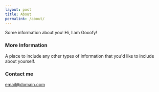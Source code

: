 ```yaml
---
layout: post
title: About
permalink: /about/
---
```


Some information about you!
Hi, I am Gooofy!
### More Information

A place to include any other types of information that you'd like to include about yourself.

### Contact me

[email@domain.com](mailto:email@domain.com)
